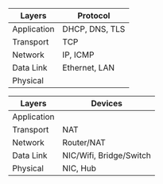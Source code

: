 
| Layers      | Protocol       |
| ----------- | -------------- |
| Application | DHCP, DNS, TLS |
| Transport   | TCP            |
| Network     | IP, ICMP       |
| Data Link   | Ethernet, LAN  |
| Physical    |                |

| Layers      | Devices                 |
| ----------- | ----------------------- |
| Application |                         |
| Transport   | NAT                     |
| Network     | Router/NAT              |
| Data Link   | NIC/Wifi, Bridge/Switch |
| Physical    | NIC, Hub                |
